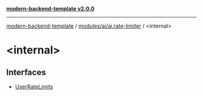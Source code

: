 [**modern-backend-template v2.0.0**](../../../../README.md)

***

[modern-backend-template](../../../../modules.md) / [modules/ai/ai.rate-limiter](../README.md) / \<internal\>

# \<internal\>

## Interfaces

- [UserRateLimits](interfaces/UserRateLimits.md)
